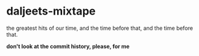 # daljeets-mixtape
the greatest hits of our time, and the time before that, and the time before that.

**don't look at the commit history, please, for me**
